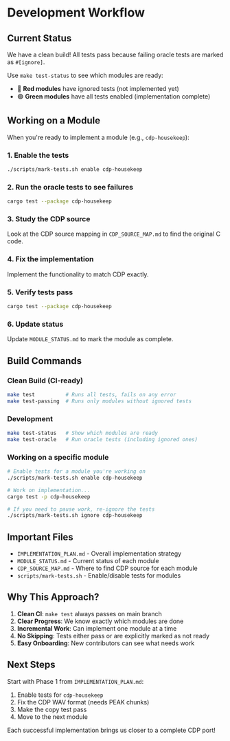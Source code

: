 # Development Workflow

## Current Status

We have a clean build! All tests pass because failing oracle tests are marked as `#[ignore]`.

Use `make test-status` to see which modules are ready:
- 🔴 **Red modules** have ignored tests (not implemented yet)
- 🟢 **Green modules** have all tests enabled (implementation complete)

## Working on a Module

When you're ready to implement a module (e.g., `cdp-housekeep`):

### 1. Enable the tests
```bash
./scripts/mark-tests.sh enable cdp-housekeep
```

### 2. Run the oracle tests to see failures
```bash
cargo test --package cdp-housekeep
```

### 3. Study the CDP source
Look at the CDP source mapping in `CDP_SOURCE_MAP.md` to find the original C code.

### 4. Fix the implementation
Implement the functionality to match CDP exactly.

### 5. Verify tests pass
```bash
cargo test --package cdp-housekeep
```

### 6. Update status
Update `MODULE_STATUS.md` to mark the module as complete.

## Build Commands

### Clean Build (CI-ready)
```bash
make test          # Runs all tests, fails on any error
make test-passing  # Runs only modules without ignored tests
```

### Development
```bash
make test-status   # Show which modules are ready
make test-oracle   # Run oracle tests (including ignored ones)
```

### Working on a specific module
```bash
# Enable tests for a module you're working on
./scripts/mark-tests.sh enable cdp-housekeep

# Work on implementation...
cargo test -p cdp-housekeep

# If you need to pause work, re-ignore the tests
./scripts/mark-tests.sh ignore cdp-housekeep
```

## Important Files

- `IMPLEMENTATION_PLAN.md` - Overall implementation strategy
- `MODULE_STATUS.md` - Current status of each module
- `CDP_SOURCE_MAP.md` - Where to find CDP source for each module
- `scripts/mark-tests.sh` - Enable/disable tests for modules

## Why This Approach?

1. **Clean CI**: `make test` always passes on main branch
2. **Clear Progress**: We know exactly which modules are done
3. **Incremental Work**: Can implement one module at a time
4. **No Skipping**: Tests either pass or are explicitly marked as not ready
5. **Easy Onboarding**: New contributors can see what needs work

## Next Steps

Start with Phase 1 from `IMPLEMENTATION_PLAN.md`:
1. Enable tests for `cdp-housekeep`
2. Fix the CDP WAV format (needs PEAK chunks)
3. Make the copy test pass
4. Move to the next module

Each successful implementation brings us closer to a complete CDP port!